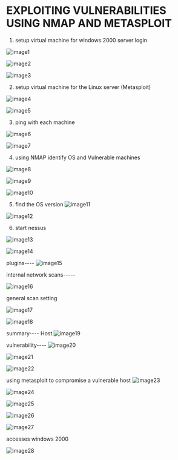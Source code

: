 # EXPLOITING VULNERABILITIES USING NMAP AND METASPLOIT #

01) setup virtual machine for windows 2000 server login

![image1](https://scontent-sin1-1.xx.fbcdn.net/hphotos-xaf1/v/t1.0-9/12039290_735090613288604_6645129138321717338_n.jpg?oh=5f0ff60b95b4a67e00b1ee9bdcfa9bfb&oe=56601266)

![image2](https://scontent-sin1-1.xx.fbcdn.net/hphotos-xft1/v/t1.0-9/12038553_735090606621938_7891009828296762481_n.jpg?oh=617c04bce4448debd4ed73288c341b87&oe=569AD05B)

![image3](https://scontent-sin1-1.xx.fbcdn.net/hphotos-xal1/v/t1.0-9/12072731_735090616621937_3766142293130730520_n.jpg?oh=da2e23ab91fa6214e4569f6578f198f1&oe=569FA7AD)

02) setup virtual machine for the Linux server (Metasploit)

![image4](https://scontent-sin1-1.xx.fbcdn.net/hphotos-xpt1/v/t1.0-9/12046782_735090639955268_3348551012929312101_n.jpg?oh=1d25f6223ffa4eecd680a69d7089edc3&oe=56A0AB55)

![image5](https://scontent-sin1-1.xx.fbcdn.net/hphotos-xfl1/v/t1.0-9/12049160_735090643288601_2648323757477545587_n.jpg?oh=6ae3e584b94536bcc7c825aad756808b&oe=56A46EE6)

03) ping with each machine

![image6](https://scontent-sin1-1.xx.fbcdn.net/hphotos-xta1/v/t1.0-9/12065527_735090653288600_2630131963401188430_n.jpg?oh=fea10c45377b24271816ada7fbb588d9&oe=569F69F7)

![image7](https://scontent-sin1-1.xx.fbcdn.net/hphotos-xft1/v/t1.0-9/12038147_735090689955263_4977445593438454405_n.jpg?oh=6d980257269bd6f1992844f2ea06b22b&oe=5696AE06)

04) using NMAP identify OS and Vulnerable machines

![image8](https://scontent-sin1-1.xx.fbcdn.net/hphotos-xpl1/v/t1.0-9/12074852_735090716621927_1098935383864772932_n.jpg?oh=3d5a42c6334cabf0ebcb463dc9a28cbd&oe=56A25F75)

![image9](https://scontent-sin1-1.xx.fbcdn.net/hphotos-xpa1/v/t1.0-9/12074633_735090733288592_5654176653382500553_n.jpg?oh=62f225aa49932c31ab811942c83bbb75&oe=56A5EC65)

![image10](https://scontent-sin1-1.xx.fbcdn.net/hphotos-xfl1/v/t1.0-9/12063593_735090743288591_2455572610439483917_n.jpg?oh=f7b334ef706661afb38cc7361bd8a4c7&oe=56A7347A)


05) find the OS version
![image11](https://scontent-sin1-1.xx.fbcdn.net/hphotos-xfl1/v/t1.0-9/12063593_735090743288591_2455572610439483917_n.jpg?oh=f7b334ef706661afb38cc7361bd8a4c7&oe=56A7347A)

![image12](https://scontent-sin1-1.xx.fbcdn.net/hphotos-xpf1/v/t1.0-9/12063344_735090753288590_5476915462493231357_n.jpg?oh=28c4249017da85d377c22eda705e44c3&oe=5692DD85)


06) start nessus

![image13](https://scontent-sin1-1.xx.fbcdn.net/hphotos-xpf1/v/t1.0-9/12036786_735090756621923_14242437470328753_n.jpg?oh=67108d93bab799368aed97a19f0b0de8&oe=565DDB3F)

![image14](https://scontent-sin1-1.xx.fbcdn.net/hphotos-xpa1/v/t1.0-9/12019968_735090833288582_3460487581449186636_n.jpg?oh=627f00a094697f6554e81053d6ecbaf1&oe=569866B7)

plugins----
![image15](https://scontent-sin1-1.xx.fbcdn.net/hphotos-xfp1/v/t1.0-9/12027815_735090839955248_1566135528504907253_n.jpg?oh=9a7d15f8ea17a70123b050c0f67d51c3&oe=56A3BF3A)

internal network scans-----

![image16](https://scontent-sin1-1.xx.fbcdn.net/hphotos-xfp1/v/t1.0-9/12046964_735090879955244_1727636105504313776_n.jpg?oh=68574e386997bef299b09f3f606cd03f&oe=56A1DF43)

general scan setting


![image17](https://scontent-sin1-1.xx.fbcdn.net/hphotos-xpt1/v/t1.0-9/11224372_735090876621911_52343010621320364_n.jpg?oh=6fa225695076a6c1de53d1278db8895c&oe=56960417)

![image18](https://scontent-sin1-1.xx.fbcdn.net/hphotos-xat1/v/t1.0-9/11216573_735090903288575_4695319006500800992_n.jpg?oh=7cfec3b74b606221179ba6fe0388451c&oe=56959A0D)

summary----
Host
![image19](https://scontent-sin1-1.xx.fbcdn.net/hphotos-xpa1/v/t1.0-9/12032034_735090909955241_242620215991879210_n.jpg?oh=1161c7b9d75ff88842086cbeb1cc4a1e&oe=569795F4)

vulnerability----
![image20](https://scontent-sin1-1.xx.fbcdn.net/hphotos-xtp1/v/t1.0-9/12027617_735090946621904_3094041251386899929_n.jpg?oh=a1e1c2add9b399bb434a63c57b2557bb&oe=568D2EC7)


![image21](https://scontent-sin1-1.xx.fbcdn.net/hphotos-xpf1/v/t1.0-9/12047061_735090953288570_2219280699208028006_n.jpg?oh=1058353d7a3c839aa8c4a535fb539ade&oe=56AAAAF6)


![image22](https://scontent-sin1-1.xx.fbcdn.net/hphotos-xfp1/v/t1.0-9/11220798_735090979955234_1127942017434015312_n.jpg?oh=fca458e52111b8007fd6b626c053d57f&oe=56609FB6)


using metasploit to compromise a vulnerable host
![image23](https://scontent-sin1-1.xx.fbcdn.net/hphotos-xft1/v/t1.0-9/12038158_735091003288565_7882578198177984629_n.jpg?oh=679823c0cd5d74d392939f01d6301c67&oe=5691177D)

![image24](https://scontent-sin1-1.xx.fbcdn.net/hphotos-xfa1/v/t1.0-9/12019752_735091013288564_3766835999028967381_n.jpg?oh=80d88a3ec8ba44a24ffb19ad5a57fc83&oe=56A10007)

![image25](https://scontent-sin1-1.xx.fbcdn.net/hphotos-xal1/v/t1.0-9/12046563_735091026621896_5017001567962558181_n.jpg?oh=bc57e397703b3cd63022401229c356e3&oe=56ABEDDF)

![image26](https://scontent-sin1-1.xx.fbcdn.net/hphotos-xap1/v/t1.0-9/12075048_735091069955225_6996033153259974777_n.jpg?oh=92c2a9e722d58c32356e0c187f05ff3e&oe=56A8ED06)

![image27](https://scontent-sin1-1.xx.fbcdn.net/hphotos-xft1/v/t1.0-9/12047065_735091146621884_6796756439313739766_n.jpg?oh=ad211d67282fd5ff3b2be4f4a667bc59&oe=56A45AC4)


accesses windows 2000 

![image28](https://scontent-sin1-1.xx.fbcdn.net/hphotos-xfp1/v/t1.0-9/12038441_735091156621883_1673337961779243939_n.jpg?oh=89e234966350c3c3d5cf9aa3b7d22b24&oe=565F508D)